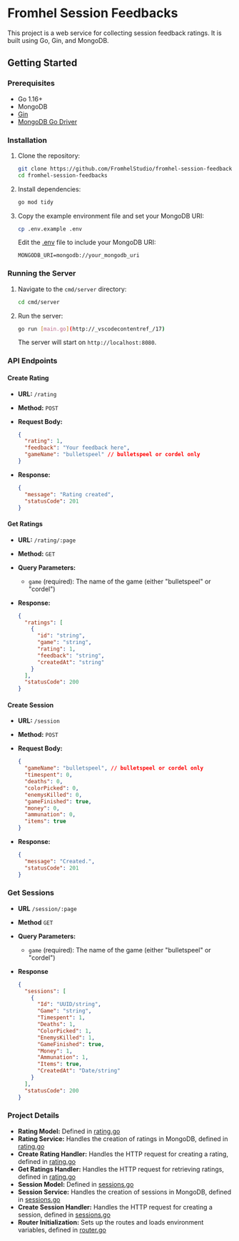 # Fromhel Session Feedbacks

This project is a web service for collecting session feedback ratings. It is built using Go, Gin, and MongoDB.

## Getting Started

### Prerequisites

- Go 1.16+
- MongoDB
- [Gin](https://github.com/gin-gonic/gin)
- [MongoDB Go Driver](https://github.com/mongodb/mongo-go-driver)

### Installation

1. Clone the repository:

   ```sh
   git clone https://github.com/FromhelStudio/fromhel-session-feedbacks.git
   cd fromhel-session-feedbacks
   ```

2. Install dependencies:

   ```sh
   go mod tidy
   ```

3. Copy the example environment file and set your MongoDB URI:

   ```sh
   cp .env.example .env
   ```

   Edit the [.env](http://_vscodecontentref_/16) file to include your MongoDB URI:

   ```
   MONGODB_URI=mongodb://your_mongodb_uri
   ```

### Running the Server

1. Navigate to the `cmd/server` directory:

   ```sh
   cd cmd/server
   ```

2. Run the server:

   ```sh
   go run [main.go](http://_vscodecontentref_/17)
   ```

   The server will start on `http://localhost:8080`.

### API Endpoints

#### Create Rating

- **URL:** `/rating`
- **Method:** `POST`
- **Request Body:**

  ```json
  {
    "rating": 1,
    "feedback": "Your feedback here",
    "gameName": "bulletspeel" // bulletspeel or cordel only
  }
  ```

- **Response:**

  ```json
  {
    "message": "Rating created",
    "statusCode": 201
  }
  ```

#### Get Ratings

- **URL:** `/rating/:page`
- **Method:** `GET`
- **Query Parameters:**

  - `game` (required): The name of the game (either "bulletspeel" or "cordel")

- **Response:**

  ```json
  {
    "ratings": [
      {
        "id": "string",
        "game": "string",
        "rating": 1,
        "feedback": "string",
        "createdAt": "string"
      }
    ],
    "statusCode": 200
  }
  ```

#### Create Session

- **URL:** `/session`
- **Method:** `POST`
- **Request Body:**

  ```json
  {
    "gameName": "bulletspeel", // bulletspeel or cordel only
    "timespent": 0,
    "deaths": 0,
    "colorPicked": 0,
    "enemysKilled": 0,
    "gameFinished": true,
    "money": 0,
    "ammunation": 0,
    "items": true
  }
  ```

- **Response:**

  ```json
  {
    "message": "Created.",
    "statusCode": 201
  }
  ```

### Get Sessions

- **URL** `/session/:page`
- **Method** `GET`
- **Query Parameters:**

  - `game` (required): The name of the game (either "bulletspeel" or "cordel")

- **Response**
  ```json
  {
    "sessions": [
      {
        "Id": "UUID/string",
        "Game": "string",
        "Timespent": 1,
        "Deaths": 1,
        "ColorPicked": 1,
        "EnemysKilled": 1,
        "GameFinished": true,
        "Money": 1,
        "Ammunation": 1,
        "Items": true,
        "CreatedAt": "Date/string"
      }
    ],
    "statusCode": 200
  }
  ```

### Project Details

- **Rating Model:** Defined in [rating.go](http://_vscodecontentref_/18)
- **Rating Service:** Handles the creation of ratings in MongoDB, defined in [rating.go](http://_vscodecontentref_/19)
- **Create Rating Handler:** Handles the HTTP request for creating a rating, defined in [rating.go](http://_vscodecontentref_/20)
- **Get Ratings Handler:** Handles the HTTP request for retrieving ratings, defined in [rating.go](http://_vscodecontentref_/21)
- **Session Model:** Defined in [sessions.go](http://_vscodecontentref_/22)
- **Session Service:** Handles the creation of sessions in MongoDB, defined in [sessions.go](http://_vscodecontentref_/23)
- **Create Session Handler:** Handles the HTTP request for creating a session, defined in [sessions.go](http://_vscodecontentref_/24)
- **Router Initialization:** Sets up the routes and loads environment variables, defined in [router.go](http://_vscodecontentref_/25)
